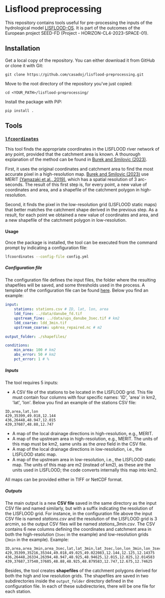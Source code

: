 # Lisflood preprocessing

This repository contains tools useful for pre-processing the inputs of the hydrological model [LISFLOOD-OS](https://ec-jrc.github.io/lisflood/). It is part of the outcomes of the European project SEED-FD (Project - HORIZON-CL4-2023-SPACE-01).

## Installation

Get a local copy of the repository. You can either download it from GitHub or clone it with Git:

```git clone https://github.com/casadoj/lisflood-preprocessing.git```

Move to the root directory of the repository you've just copied:

```cd <YOUR_PATH>/lisflood-preprocessing/```

Install the package with PiP:

```pip install .```

## Tools

### [`lfcoordinates`](./src/lisfloodpreprocessing/correct_coordinates.py)

This tool finds the appropriate coordinates in the LISFLOOD river network of any point, provided that the catchment area is known. A thourough explanation of the method can be found in [Burek and Smilovic (2023)](https://essd.copernicus.org/articles/15/5617/2023/).

First, it uses the original coordinates and catchment area to find the most accurate pixel in a high-resolution map. [Burek and Smilovic (2023)](https://essd.copernicus.org/articles/15/5617/2023/) use MERIT [(Yamazaki et al., 2019)](https://agupubs.onlinelibrary.wiley.com/doi/full/10.1029/2019WR024873), which has a spatial resolution of 3 arc-seconds. The result of this first step is, for every point, a new value of coordinates and area, and a shapefile of the catchment polygon in high-resolution.

Second, it finds the pixel in the low-resolution grid (LISFLOOD static maps) that better matches the catchment shape derived in the previous step. As a result, for each point we obtained a new value of coordinates and area, and a new shapefile of the catchment polygon in low-resolution.

#### Usage

Once the package is installed, the tool can be executed from the command prompt by indicating a configuration file:

```bash
lfcoordinates --config-file config.yml
```

##### Configuration file

The configuration file defines the input files, the folder where the resulting shapefiles will be saved, and some thresholds used in the process. A template of the configuration file can be found [here](./src/lisfloodpreprocessing/config.yml). Below you find an example:

```yml
input:
    stations: stations.csv # ID, lat, lon, area
    ldd_fine: ../data/danube_fd.tif
    upstream_fine: ../data/ups_danube_3sec.tif # km2
    ldd_coarse: ldd_3min.tif
    upstream_coarse: upArea_repaired.nc # m2
            
output_folder: ./shapefiles/

conditions:
    min_area: 100 # km2
    abs_error: 50 # km2
    pct_error: 1 # %
```

##### Inputs

The tool requires 5 inputs:

* A CSV file of the stations to be located in the LISFLOOD grid. This file must contain four columns with four specific names: 'ID', 'area' in km2, 'lat', 'lon'. Below you find an example of the stations CSV file:

```csv
ID,area,lat,lon
429,35399,49.018,12.144
436,26448,48.947,12.015
439,37687,48.88,12.747
```

* A map of the local drainage directions in high-resolution, e.g., MERIT.
* A map of the upstream area in high-resolution, e.g., MERIT. The units of this map must be km2, same units as the _area_ field in the CSV file.
* A map of the local drainage directions in low-resolution, i.e., the LISFLOOD static map.
* A map of the upstream area in low-resolution, i.e., the LISFLOOD static map. The units of this map are m2 (instead of km2), as these are the units used in LISFLOOD; the code converts internally this map into km2.

All maps can be provided either in TIFF or NetCDF format.

##### Outputs

The main output is a new **CSV file** saved in the same directory as the input CSV file and named similarly, but with a suffix indicating the resolution of the LISFLOOD grid. For instance, in the configuration file above the input CSV file is named _stations.csv_ and the resolution of the LISFLOOD grid is 3 arcmin, so the output CSV files will be named _stations_3min.csv_. The CSV contains 6 new columns defining the coordinates and catchment area in both the high-resolution (`3sec` in the example) and low-resolution grids (`3min` in the example). Example:

```csv
ID,area,area_3min,area_3sec,lat,lat_3min,lat_3sec,lon,lon_3min,lon_3sec
429,35399,35216,35344,49.018,49.025,49.022083,12.144,12.125,12.14375
436,26448,26334,26394,48.947,48.925,48.94625,12.015,12.025,12.014583
439,37687,37540,37605,48.88,48.925,48.879583,12.747,12.675,12.74625
```

Besides, the tool creates **shapefiles** of the catchment polygons derived for both the high and low resolution grids. The shapefiles are saved in two subdirectories inside the `output_folder` directory defined in the configuration file. In each of these subdirectories, there will be one file for each station.